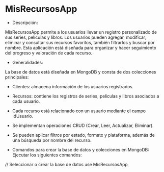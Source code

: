 # MisRecursosApp

- Descripción:

MisRecursosApp permite a los usuarios llevar un registro personalizado de sus series, películas y libros. Los usuarios pueden agregar, modificar, eliminar y consultar sus recursos favoritos, también filtrarlos y buscar por nombre. Esta aplicación está diseñada para organizar y hacer seguimiento del progreso y valoración de cada recurso.


- Generalidades:

La base de datos está diseñada en MongoDB y consta de dos colecciones principales:
- Clientes: almacena información de los usuarios registrados.
- Recursos: contiene los registros de series, películas y libros asociados a cada usuario.

- Cada recurso está relacionado con un usuario mediante el campo IdUsuario.
- Se implementan operaciones CRUD (Crear, Leer, Actualizar, Eliminar).
- Se pueden aplicar filtros por estado, formato y plataforma, además de una búsqueda por nombre del recurso.


- Comandos para crear la base de datos y colecciones en MongoDB:
Ejecutar los siguientes comandos:

// Seleccionar o crear la base de datos 
use MisRecursosApp
